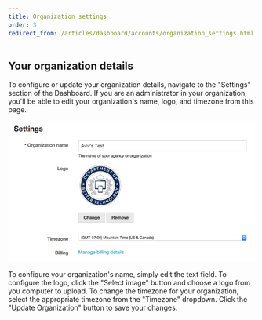 ```yaml
---
title: Organization settings
order: 3
redirect_from: /articles/dashboard/accounts/organization_settings.html
---
```


## Your organization details

To configure or update your organization details, navigate to the "Settings" section of the Dashboard. If you are an administrator in your organization, you'll be able to edit your organization's name, logo, and timezone from this page.

![organization settings](../images/organization_settings.png)

To configure your organization's name, simply edit the text field. To configure the logo, click the "Select image" button and choose a logo from you computer to upload. To change the timezone for your organization, select the appropriate timezone from the "Timezone" dropdown. Click the "Update Organization" button to save your changes.
